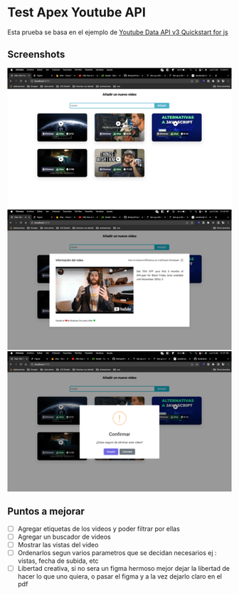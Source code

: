 # Test Apex Youtube API

Esta prueba se basa en el ejemplo de [Youtube Data API v3 Quickstart for js](https://developers.google.com/youtube/v3/quickstart/js)

## Screenshots


![Layout](public/layout.png)
![modal](public/Modal.png)
![modal delete](public/modaldelete.png)

## Puntos a mejorar

- [ ] Agregar etiquetas de los videos y poder filtrar por ellas
- [ ] Agregar un buscador de videos
- [ ] Mostrar las vistas del video
- [ ] Ordenarlos segun varios parametros que se decidan necesarios ej : vistas, fecha de subida, etc
- [ ] Libertad creativa, si no sera un figma hermoso mejor dejar la libertad de hacer lo que uno quiera, o pasar el figma y a la vez dejarlo claro en el pdf

